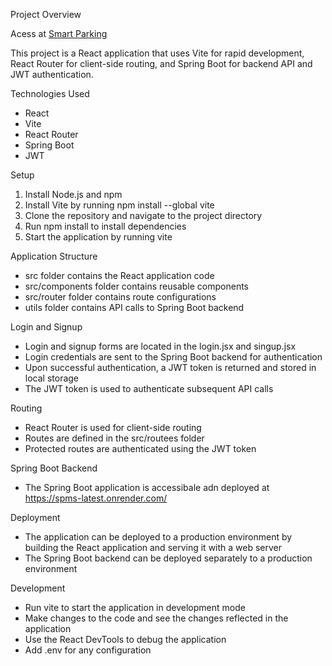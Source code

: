 Project Overview

Acess at [Smart Parking](https://main--sunny-strudel-e52bca.netlify.app/)

This project is a React application that uses Vite for rapid development, React Router for client-side routing, and Spring Boot for backend API and JWT authentication.

Technologies Used

- React
- Vite
- React Router
- Spring Boot
- JWT

Setup

1. Install Node.js and npm
2. Install Vite by running npm install --global vite
3. Clone the repository and navigate to the project directory
4. Run npm install to install dependencies
5. Start the application by running vite

Application Structure

- src folder contains the React application code
- src/components folder contains reusable components
- src/router folder contains route configurations
- utils folder contains API calls to Spring Boot backend

Login and Signup

- Login and signup forms are located in the login.jsx and singup.jsx
- Login credentials are sent to the Spring Boot backend for authentication
- Upon successful authentication, a JWT token is returned and stored in local storage
- The JWT token is used to authenticate subsequent API calls

Routing

- React Router is used for client-side routing
- Routes are defined in the src/routees folder
- Protected routes are authenticated using the JWT token

Spring Boot Backend

- The Spring Boot application is accessibale adn deployed at https://spms-latest.onrender.com/ 

Deployment

- The application can be deployed to a production environment by building the React application and serving it with a web server
- The Spring Boot backend can be deployed separately to a production environment

Development

- Run vite to start the application in development mode
- Make changes to the code and see the changes reflected in the application
- Use the React DevTools to debug the application
- Add .env for any configuration
